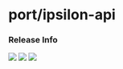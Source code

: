 # port/ipsilon-api

### Release Info
[![](https://images.microbadger.com/badges/version/port/ipsilon-api.svg)](http://microbadger.com/images/port/ipsilon-api "Image info @ microbadger.com")
[![](https://images.microbadger.com/badges/image/port/ipsilon-api.svg)](http://microbadger.com/images/port/ipsilon-api "Image info @ microbadger.com")
[![](https://images.microbadger.com/badges/commit/port/ipsilon-api.svg)](http://microbadger.com/images/port/ipsilon-api "Image info @ microbadger.com")
